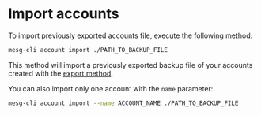 # Import accounts

To import previously exported accounts file, execute the following method:

```bash
mesg-cli account import ./PATH_TO_BACKUP_FILE
```

This method will import a previously exported backup file of your accounts created with the [export method](/./account/export.md).

You can also import only one account with the `name` parameter:

```bash
mesg-cli account import --name ACCOUNT_NAME ./PATH_TO_BACKUP_FILE
```



